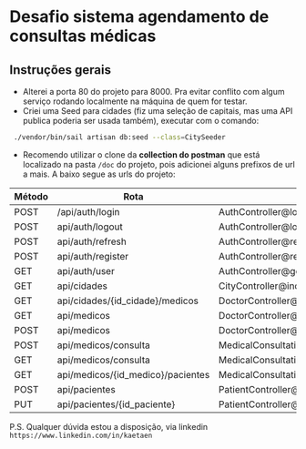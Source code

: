 # Desafio sistema agendamento de consultas médicas

## Instruções gerais

- Alterei a porta 80 do projeto para 8000. Pra evitar conflito com algum serviço rodando localmente na máquina de quem for testar.
- Criei uma Seed para cidades (fiz uma seleção de capitais, mas uma API publica poderia ser usada também), executar com o comando: 

```sh
 ./vendor/bin/sail artisan db:seed --class=CitySeeder
```
- Recomendo utilizar o clone da **collection do postman** que está localizado na pasta `/doc` do projeto, pois adicionei alguns prefixos de url a mais. A baixo segue as urls do projeto:

| Método    | Rota                                  | Ação                                                         |
|-----------|---------------------------------------|--------------------------------------------------------------|
| POST      | /api/auth/login                       | AuthController@login                                         |
| POST      | api/auth/logout                       | AuthController@logout                                        |
| POST      | api/auth/refresh                      | AuthController@refresh                                       |
| POST      | api/auth/register                     | AuthController@register                                      |
| GET       | api/auth/user                         | AuthController@getUser                                       |
| GET       | api/cidades                           | CityController@index                                         |
| GET       | api/cidades/{id_cidade}/medicos       | DoctorController@getDoctorsByCity                            |
| GET       | api/medicos                           | DoctorController@index                                       |
| POST      | api/medicos                           | DoctorController@create                                      |
| POST      | api/medicos/consulta                  | MedicalConsultationController@create                         |
| GET       | api/medicos/consulta                  | MedicalConsultationController@index                          |
| GET       | api/medicos/{id_medico}/pacientes     | MedicalConsultationController@getPatients                    |
| POST      | api/pacientes                         | PatientController@create                                     |
| PUT       | api/pacientes/{id_paciente}           | PatientController@update                                     |

P.S. Qualquer dúvida estou a disposição, via linkedin `https://www.linkedin.com/in/kaetaen`
